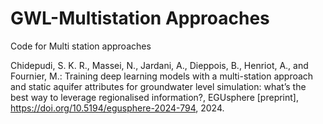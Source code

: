 # GWL-Multistation Approaches

Code for Multi station approaches

Chidepudi, S. K. R., Massei, N., Jardani, A., Dieppois, B., Henriot, A., and Fournier, M.: Training deep learning models with a multi-station approach and static aquifer attributes for groundwater level simulation: what’s the best way to leverage regionalised information?, EGUsphere [preprint], https://doi.org/10.5194/egusphere-2024-794, 2024.
